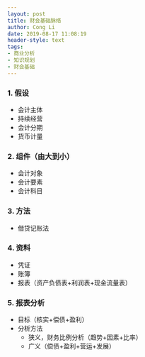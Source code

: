 ```yaml
---
layout: post
title: 财会基础脉络
author: Cong Li
date: 2019-08-17 11:08:19
header-style: text
tags: 
- 商业分析
- 知识规划
- 财会基础
---
```

### 1. 假设

  * 会计主体
  * 持续经营
  * 会计分期
  * 货币计量

### 2. 组件（由大到小）

  * 会计对象
  * 会计要素
  * 会计科目

### 3. 方法

  * 借贷记账法

### 4. 资料

  * 凭证
  * 账簿
  * 报表（资产负债表+利润表+现金流量表）

### 5. 报表分析

  * 目标（核实+偿债+盈利）
  * 分析方法 
      * 狭义，财务比例分析（趋势+因素+比率）
      * 广义（偿债+盈利+营运+发展）